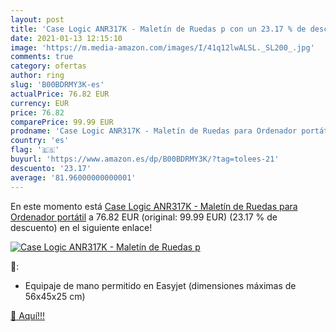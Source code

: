 ```yaml
---
layout: post
title: 'Case Logic ANR317K - Maletín de Ruedas p con un 23.17 % de descuento'
date: 2021-01-13 12:15:10
image: 'https://m.media-amazon.com/images/I/41q12lwALSL._SL200_.jpg'
comments: true
category: ofertas
author: ring
slug: 'B00BDRMY3K-es'
actualPrice: 76.82 EUR
currency: EUR
price: 76.82
comparePrice: 99.99 EUR
prodname: 'Case Logic ANR317K - Maletín de Ruedas para Ordenador portátil'
country: 'es'
flag: '🇪🇸'
buyurl: 'https://www.amazon.es/dp/B00BDRMY3K/?tag=tolees-21'
descuento: '23.17'
average: '81.96000000000001'
---
```


En este momento está [Case Logic ANR317K - Maletín de Ruedas para Ordenador portátil](https://www.amazon.es/dp/B00BDRMY3K/?tag=tolees-21) a 76.82 EUR (original: 99.99 EUR) (23.17 %  de descuento) en el siguiente enlace!

[![Case Logic ANR317K - Maletín de Ruedas p](https://m.media-amazon.com/images/I/41q12lwALSL._SL200_.jpg)](https://www.amazon.es/dp/B00BDRMY3K/?tag=tolees-21)

🔎:

- Equipaje de mano permitido en Easyjet (dimensiones máximas de 56x45x25 cm)

[🛒 Aquí!!!](https://www.amazon.es/dp/B00BDRMY3K/?tag=tolees-21)
